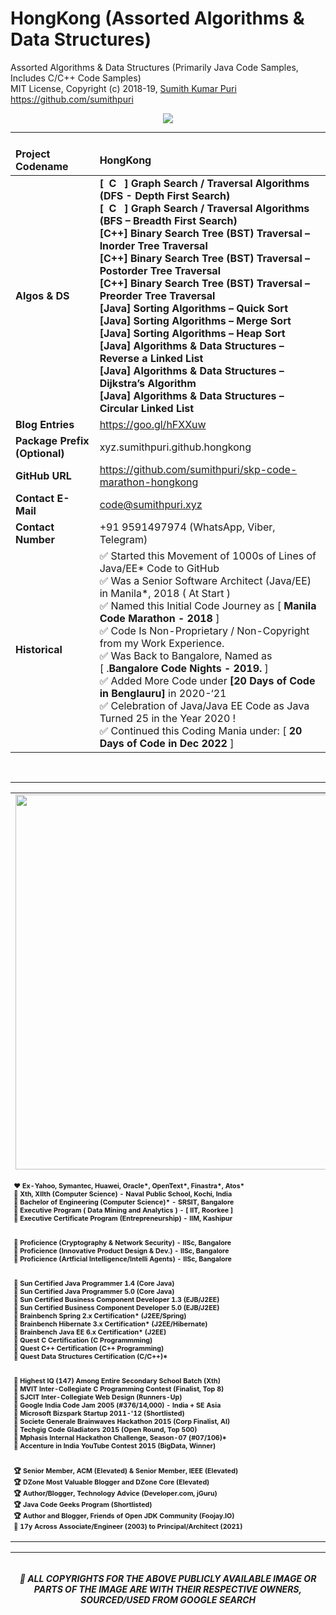 # HongKong (Assorted Algorithms & Data Structures)
Assorted Algorithms & Data Structures (Primarily Java Code Samples, Includes C/C++ Code Samples) 
<br>
MIT License, Copyright (c) 2018-19, <a href="https://www.cakeresume.com/sumith-kumar-puri">Sumith Kumar Puri</a><br>
https://github.com/sumithpuri 
<br>

<p align='center'>
<img src='https://drive.google.com/uc?export=view&id=1ni8T59as0QJ_NaYJQ_G8kaOhn8CAmLR2'>
</p>

<hr>

<html>

<head>
<meta http-equiv=Content-Type content="text/html; charset=windows-1252">
<meta name=Generator content="Microsoft Word 15 (filtered)">
</head>

<body lang=EN-GB link="#0563C1" vlink="#954F72" style='word-wrap:break-word'>

<div class=WordSection1>

<div align=center>

<table style="width:100.0%;vertical-align:middle;border-collapse:collapse;border:none;">
 <thead>
  <tr><td colspan="2">  </td></tr>
  <tr>
   <td>
   <b>Project Codename</b>
   </td>
   <td>
   <b>HongKong</b>
   </td>
  </tr>
 </thead>
 <tr>
  <td>
  <b>Algos &amp; DS</b>
  </td>
  <td>
  <b>[  C   ] Graph Search / Traversal Algorithms (DFS - Depth First Search) <br>
  [  C   ] Graph Search / Traversal Algorithms (BFS – Breadth First Search)<br>
  [C++] Binary Search Tree (BST) Traversal – Inorder Tree Traversal<br>
  [C++] Binary Search Tree (BST) Traversal – Postorder Tree Traversal<br>
  [C++] Binary Search Tree (BST) Traversal – Preorder Tree Traversal<br>
  [Java] Sorting Algorithms – Quick Sort<br>
  [Java] Sorting Algorithms – Merge Sort<br>
  [Java] Sorting Algorithms – Heap Sort<br>
  [Java] Algorithms &amp; Data Structures – Reverse a Linked List<br>
  [Java] Algorithms &amp; Data Structures – Dijkstra’s Algorithm<br>
  [Java] Algorithms &amp; Data Structures – Circular Linked List</b>
  </td>
 </tr>
 <tr>
  <td>
  <b>Blog Entries</b>
  </td>
  <td>
  <a href="https://goo.gl/hFXXuw">https://goo.gl/hFXXuw</a>
  </td>
 </tr>
 <tr>
  <td>
  <b>Package Prefix (Optional)</b>
  </td>
  <td>
  xyz.sumithpuri.github.hongkong 
  </td>
 </tr>
 <tr>
  <td>
  <b>GitHub URL</b>
  </td>
  <td>
  <a
  href="https://github.com/sumithpuri/skp-code-marathon-hongkong">https://github.com/sumithpuri/skp-code-marathon-hongkong</a>
  
  </td>
 </tr>
 <tr>
  <td>
  <b>Contact E-Mail</b>
  </td>
  <td>
  <a href="mailto:code@sumithpuri.xyz">code@sumithpuri.xyz</a>
  
  </td>
 </tr>
 <tr>
  <td>
  <b>Contact Number</b>
  </td>
  <td>
  +91 9591497974 (WhatsApp, Viber, Telegram)
  </td>
 </tr>
 <tr>
  <td>
  <b>Historical</b>
  </td>
  <td>
  <span style='font-family:"Segoe UI Emoji",sans-serif'>&#9989;</span>&nbsp;Started
  this Movement of 1000s of Lines of Java/EE* Code to GitHub<br>
  <span style='font-family:"Segoe UI Emoji",sans-serif'>&#9989;</span>&nbsp;Was
  a Senior Software Architect (Java/EE) in Manila*, 2018 ( At Start )&nbsp;<br>
  <span style='font-family:"Segoe UI Emoji",sans-serif'>&#9989;</span>&nbsp;Named
  this Initial Code Journey as [&nbsp;<b>Manila Code Marathon - 2018</b>&nbsp;]<br>
  <span style='font-family:"Segoe UI Emoji",sans-serif'>&#9989;</span>&nbsp;Code
  Is Non-Proprietary / Non-Copyright from my Work Experience.<br>
  <span style='font-family:"Segoe UI Emoji",sans-serif'>&#9989;</span>&nbsp;Was
  Back to Bangalore, Named as [&nbsp;.<b>Bangalore Code Nights - 2019.</b>&nbsp;]<br>
  <span style='font-family:"Segoe UI Emoji",sans-serif'>&#9989;</span>&nbsp;Added
  More Code under&nbsp;<b>[20 Days of Code in Benglauru]</b>&nbsp;in 2020-‘21<br>
  <span style='font-family:"Segoe UI Emoji",sans-serif'>&#9989;</span>&nbsp;Celebration
  of Java/Java EE Code as Java Turned 25 in the Year 2020 !<br>
  <span style='font-family:"Segoe UI Emoji",sans-serif'>&#9989;</span>&nbsp;Continued
  this Coding Mania under: [ <b>20 Days of Code in Dec 2022</b> ]
  </td>
 </tr>
</table>

</div>

&nbsp;

</div>

</body>

</html>

<hr>

<div align='center'>
<table>
  <tr>
    <td align='center'> <img src="https://drive.google.com/uc?export=view&id=173lnbZRV2cCDLv63j6zrBJJMdKeGSDKe" width = 600x ></td></tr>
	  <tr>
    <td style='font-size:8pt'> <h4> ❤️ Ex-Yahoo, Symantec, Huawei, Oracle*, OpenText*, Finastra*, Atos*<br/> 🧡 Xth, XIIth (Computer Science) - Naval Public School, Kochi, India <br/> 💛 Bachelor of Engineering (Computer Science)* - SRSIT, Bangalore <br/>💜 Executive Program ( Data Mining and Analytics ) - <b>[ IIT, Roorkee ]</b> <br/> 💚 Executive Certificate Program (Entrepreneurship) - <b>IIM, Kashipur</b> <br/><br/><br/>  💙 Proficience (Cryptography & Network Security) - <b>IISc, Bangalore</b> <br/> 🤎 Proficience (Innovative Product Design & Dev.) - <b>IISc, Bangalore</b> <br/> 🖤 Proficience (Artficial Intelligence/Intelli Agents) - <b>IISc, Bangalore</b> <br/> <br/><br/> 💎 Sun Certified Java Programmer 1.4 (Core Java) <br/> 💎 Sun Certified Java Programmer 5.0 (Core Java)<br/> 💎 Sun Certified Business Component Developer 1.3 (EJB/J2EE)<br/>  💎 Sun Certified Business Component Developer 5.0 (EJB/J2EE)  <br/>  💎 Brainbench Spring 2.x Certification* (J2EE/Spring)  <br/> 💎 Brainbench Hibernate 3.x Certification* (J2EE/Hibernate) <br/> 💎 Brainbench Java EE 6.x Certification* (J2EE) <br/> 💎 Quest C Certification (C Programmming) <br/> 💎 Quest C++ Certification (C++ Programming) <br/> 💎 Quest Data Structures Certification (C/C++)* <br/><br/><br/> 
🏁 Highest IQ (147) Among Entire Secondary School Batch (Xth) <br/> 🏁 MVIT Inter-Collegiate C Programming Contest (Finalist, Top 8) <br/> 🏁 SJCIT Inter-Collegiate Web Design (Runners-Up) <br/> 🏁 Google India Code Jam 2005 (#376/14,000) - India + SE Asia <br/> 🏁 Microsoft Bizspark Startup 2011-'12 (Shortlisted) <br/> 🏁 Societe Generale Brainwaves Hackathon 2015 (Corp Finalist, AI) <br/> 🏁 Techgig Code Gladiators 2015 (Open Round, Top 500) <br/> 🏁 Mphasis Internal Hackathon Challenge, Season-07 (#07/106)* <br/> 🏁 Accenture in India YouTube Contest 2015 (BigData, Winner) <br/><br/><br/> 🏆 Senior Member, ACM (Elevated) & Senior Member, IEEE (Elevated) <br/>🏆 DZone Most Valuable Blogger and DZone Core (Elevated) <br/>  🏆 Author/Blogger, Technology Advice (Developer.com, jGuru) <br/> 🏆 Java Code Geeks Program (Shortlisted) <br/> 🏆 Author and Blogger, Friends of Open JDK Community (Foojay.IO) <br/> 🎯 17y Across Associate/Engineer (2003) to Principal/Architect (2021)</h4></td></tr>
</table>

<hr>

<h6 align="center">
</h6>
<h5 align='center' color='blue'>🔴 ALL COPYRIGHTS FOR THE ABOVE PUBLICLY AVAILABLE IMAGE OR PARTS OF THE IMAGE ARE WITH THEIR RESPECTIVE OWNERS, SOURCED/USED FROM GOOGLE SEARCH</h5>

 		 


